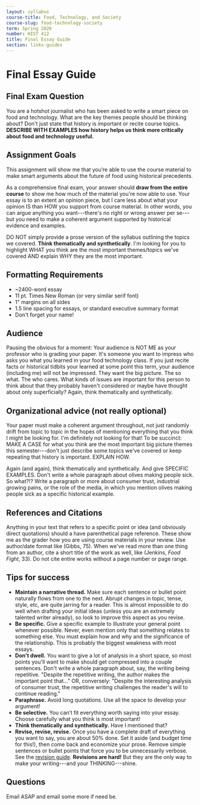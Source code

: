 ```yaml
---
layout: syllabus
course-title: Food, Technology, and Society
course-slug: food-technology-society
term: Spring 2020
number: HIST 412
title: Final Essay Guide
section: links-guides
---
```


# Final Essay Guide


## Final Exam Question
You are a hotshot journalist who has been asked to write a smart piece on food and technology. What are the key themes people should be thinking about? Don't just state that history is important or recite course topics. **DESCRIBE WITH EXAMPLES how history helps us think more critically about food and technology useful.**


## Assignment Goals
This assignment will show me that you’re able to use the course material to make smart arguments about the future of food using historical precedents.

As a comprehensive final exam, your answer should **draw from the entire course** to show me how much of the material you're now able to use. Your essay is to an extent an opinion piece, but I care less about what your opinion IS than HOW you support from course material. In other words, you can argue anything you want---there's no right or wrong answer per se---but you need to make a coherent argument supported by historical evidence and examples.

DO NOT simply provide a prose version of the syllabus outlining the topics we covered. **Think thematically and synthetically**. I'm looking for you to highlight WHAT you think are the most important themes/topics we've covered AND explain WHY they are the most important.


## Formatting Requirements
- ~2400-word essay
- 11 pt. Times New Roman (or very similar serif font)
- 1" margins on all sides
- 1.5 line spacing for essays, or standard executive summary format
- Don't forget your name!

## Audience
Pausing the obvious for a moment: Your audience is NOT ME as your professor who is grading your paper. It's someone you want to impress who asks you what you learned in your food technology class. If you just recite facts or historical tidbits your learned at some point this term, your audience (including me) will not be impressed. They want the big picture. The so what. The who cares. What kinds of issues are important for this person to think about that they probably haven't considered or maybe have thought about only superficially? Again, think thematically and synthetically.

## Organizational advice (not really optional)
Your paper must make a coherent argument throughout, not just randomly drift from topic to topic in the hopes of mentioning everything that you think I might be looking for. I'm definitely not looking for that! To be succinct: MAKE A CASE for what you think are the most important big picture themes this semester---don't just describe some topics we've covered or keep repeating that history is important. EXPLAIN HOW.

Again (and again), think thematically and synthetically. And give SPECIFIC EXAMPLES. Don't write a whole paragraph about olives making people sick. So what?!? Write a paragraph or more about consumer trust, industrial growing pains, or the role of the media, in which you mention olives making people sick as a specific historical example.


## References and Citations
Anything in your text that refers to a specific point or idea (and obviously direct quotations) should a have parenthetical page reference. These show me as the grader how you are using course materials in your review. Use author/date format like (Gibbs, 75). When we've read more than one thing from an author, cite a short title of the work as well, like (Jenkins, _Food Fight_, 33). Do not cite entire works without a page number or page range.


## Tips for success
 - **Maintain a narrative thread.** Make sure each sentence or bullet point naturally flows from one to the next. Abrupt changes in topic, tense, style, etc, are quite jarring for a reader. This is almost impossible to do well when drafting your initial ideas (unless you are an extremely talented writer already), so look to improve this aspect as you revise.
 - **Be specific.** Give a specific example to illustrate your general point whenever possible. Never, even mention only that something relates to something else. You must explain how and why and the significance of the relationship. This is probably the biggest weakness with most essays.
 - **Don't dwell.** You want to give a lot of analysis in a short space, so most points you'll want to make should get compressed into a couple sentences. Don't write a whole paragraph about, say, the writing being repetitive. "Despite the repetitive writing, the author makes the important point that..." OR, conversely: "Despite the interesting analysis of consumer trust, the repetitive writing challenges the reader's will to continue reading."
 - **Paraphrase.** Avoid long quotations. Use all the space to develop your argument!
 - **Be selective.** You can’t fit everything worth saying into your essay. Choose carefully what you think is most important!
 - **Think thematically and synthetically.** Have I mentioned that?
 - **Revise, revise, revise.** Once you have a complete draft of everything you want to say, you are about 50% done. Set it aside (and budget time for this!), then come back and economize your prose. Remove simple sentences or bullet points that force you to be unnecessarily verbose. See the [revision guide](writing-advice). **Revisions are hard!** But they are the only way to make your writing---and your THINKING---shine.


## Questions
Email ASAP and email some more if need be.
